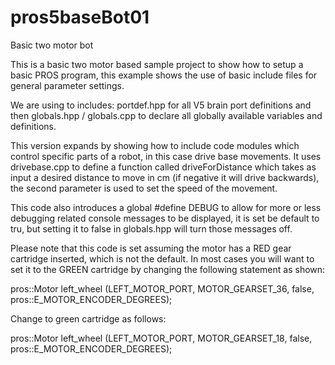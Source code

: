 # pros5baseBot01
Basic two motor bot

This is a basic two motor based sample project to show how to setup a basic PROS program, this example shows the use of basic include files for general parameter settings.

We are using to includes: portdef.hpp for all V5 brain port definitions and then globals.hpp / globals.cpp to declare all globally available variables and definitions.

This version expands by showing how to include code modules which control specific parts of a robot, in this case drive base movements.  It uses drivebase.cpp to define a function called driveForDistance which takes as input a desired distance to move in cm (if negative it will drive backwards), the second parameter is used to set the speed of the movement.

This code also introduces a global #define DEBUG to allow for more or less debugging related console messages to be displayed, it is set be default to tru, but setting it to false in globals.hpp will turn those messages off.

Please note that this code is set assuming the motor has a RED gear cartridge inserted, which is not the default.  In most cases you will want to set it to the GREEN cartridge by changing the following statement as shown:

pros::Motor left_wheel (LEFT_MOTOR_PORT, MOTOR_GEARSET_36, false, pros::E_MOTOR_ENCODER_DEGREES);

Change to green cartridge as follows:

pros::Motor left_wheel (LEFT_MOTOR_PORT, MOTOR_GEARSET_18, false, pros::E_MOTOR_ENCODER_DEGREES);
